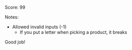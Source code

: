 Score: 99

Notes:
- Allowed invalid inputs (-1)
  - If you put a letter when picking a product, it breaks


Good job!
